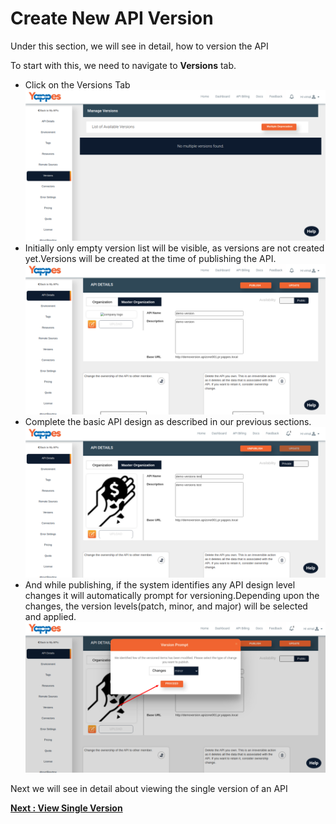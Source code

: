 Create New API Version
======================

Under this section, we will see in detail, how to version the API

To start with this, we need to navigate to **Versions** tab.

-   Click on the Versions Tab
    ![](../images/dashboard/versions/version_view_1.png)
-   Initially only empty version list will be visible, as versions are
    not created yet.Versions will be created at the time of publishing
    the API.
    ![](../images/dashboard/versions/version_view_2.png)
-   Complete the basic API design as described in our previous sections.
    ![](../images/dashboard/versions/version_view_3.png)
-   And while publishing, if the system identifies any API design level
    changes it will automatically prompt for versioning.Depending upon
    the changes, the version levels(patch, minor, and major) will be
    selected and applied.
    ![](../images/dashboard/versions/version_view_4.png)    

Next we will see in detail about viewing the single version of an API

[**Next : View Single Version**](view_versions.md)
